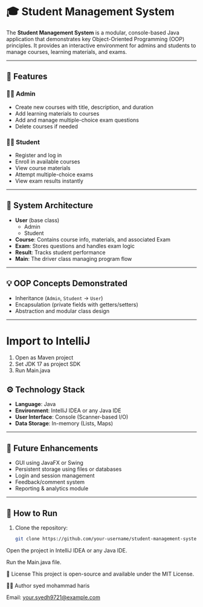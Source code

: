 # 🎓 Student Management System

The **Student Management System** is a modular, console-based Java application that demonstrates key Object-Oriented Programming (OOP) principles. It provides an interactive environment for admins and students to manage courses, learning materials, and exams.

---

## 📌 Features

### 👨‍🏫 Admin
- Create new courses with title, description, and duration
- Add learning materials to courses
- Add and manage multiple-choice exam questions
- Delete courses if needed

### 👨‍🎓 Student
- Register and log in
- Enroll in available courses
- View course materials
- Attempt multiple-choice exams
- View exam results instantly

---

## 🧱 System Architecture

- **User** (base class)
  - Admin
  - Student
- **Course**: Contains course info, materials, and associated Exam
- **Exam**: Stores questions and handles exam logic
- **Result**: Tracks student performance
- **Main**: The driver class managing program flow

---

## 💡 OOP Concepts Demonstrated
- Inheritance (`Admin`, `Student` → `User`)
- Encapsulation (private fields with getters/setters)
- Abstraction and modular class design

---


# Import to IntelliJ
1. Open as Maven project
2. Set JDK 17 as project SDK
3. Run Main.java
## ⚙️ Technology Stack

- **Language**: Java
- **Environment**: IntelliJ IDEA or any Java IDE
- **User Interface**: Console (Scanner-based I/O)
- **Data Storage**: In-memory (Lists, Maps)

---

## 🚀 Future Enhancements
- GUI using JavaFX or Swing
- Persistent storage using files or databases
- Login and session management
- Feedback/comment system
- Reporting & analytics module

---


## 🔧 How to Run

1. Clone the repository:
   ```bash
   git clone https://github.com/your-username/student-management-system.git
Open the project in IntelliJ IDEA or any Java IDE.

Run the Main.java file.

📄 License
This project is open-source and available under the MIT License.

🙋‍♂️ Author
syed mohammad haris

Email: your.syedh9721@example.com
